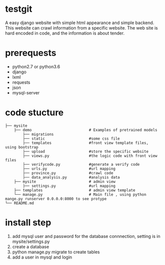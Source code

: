 # testgit
A easy django website with simple html appearance and simple backend. This website can crawl information from a specific website. The web site
is hard encoded in code, and the information is about tender.
# prerequests
* python2.7 or python3.6
* django 
* lxml 
* requests 
* json
* mysql-server
# code stucture
```
├── mysite
    ├── demo                          # Examples of pretrained models
        ├── migrations                
        ├── static                    #some css file
        ├── templates                 #front view template files, using bootstrap
        ├── upload                    #store the specific website
        ├── views.py                  #the logic code with front view files
        ├── verifycode.py             #generate a verify code
        ├── urls.py                   #url mapping
        ├── province.py               #crawl code
        ├── data_analysis.py          #analysis data
    ├── mysite                        # admin view
        ├── settings.py               #url mapping
    ├── templates                     # admin view template
    └── manage.py                     # Main file , using python mange.py runserver 0.0.0.0:8000 to see protype
└── README.md
```
# install step
1. add mysql user and password for the database connnection, setting is in mysite/settings.py
2. create a database
2. python manage.py migrate to create tables
3. add a user in mysql and login
